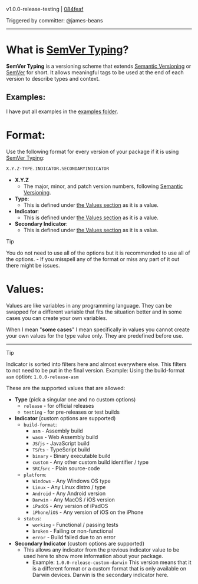 v1.0.0-release-testing | [084feaf](https://github.com/monitio/SemVer-Typing/commit/084feaf182946df371bb8782e394ee8e2a4c904f)

Triggered by committer: @james-beans

---

# What is [SemVer Typing](./VERSIONING.md)?
**SemVer Typing** is a versioning scheme that extends [Semantic Versioning](https://semver.org) or [SemVer](https://semver.org) for short. It allows meaningful tags to be used at the end of each version to describe types and context.

## Examples:
I have put all examples in the [examples folder](../examples/).

# Format:
Use the following format for every version of your package if it is using [SemVer Typing](./VERSIONING.md):

```md
X.Y.Z-TYPE.INDICATOR.SECONDARYINDICATOR
```

- **X.Y.Z**
	- The major, minor, and patch version numbers, following [Semantic Versioning](https://semver.org/#semantic-versioning-specification).
- **Type**:
	- This is defined under [the Values section](https://github.com/monitio/SemVer-Typing/blob/main/src/VERSIONING.md#values) as it is a value.
- **Indicator**:
	- This is defined under [the Values section](https://github.com/monitio/SemVer-Typing/blob/main/src/VERSIONING.md#values) as it is a value.
- **Secondary Indicator**:
	- This is defined under [the Values section](https://github.com/monitio/SemVer-Typing/blob/main/src/VERSIONING.md#values) as it is a value.

> [!TIP]
> You do not need to use all of the options but it is recommended to use all of the options. - If you misspell any of the format or miss any part of it out there might be issues.
# Values:
Values are like variables in any programming language. They can be swapped for a different variable that fits the situation better and in some cases you can create your own variables.

When I mean "**some cases**" I mean specifically in values you cannot create your own values for the type value only. They are predefined before use.

---

> [!TIP]
> Indicator is sorted into filters here and almost everywhere else. This filters to not need to be put in the final version. Example: Using the build-format `asm` option: `1.0.0-release-asm`

These are the supported values that are allowed:
- **Type** (pick a singular one and no custom options)
	- `release`  - for official releases
	- `testing` - for pre-releases or test builds
- **Indicator** (custom options are supported)
	- `build-format`:
		- `asm` - Assembly build
		- `wasm` - Web Assembly build
		- `JS`/`js` - JavaScript build
		- `TS`/`ts` - TypeScript build
		- `binary` - Binary executable build
		- `custom` - Any other custom build identifier / type
		- `SRC`/`src` - Plain source-code
	- `platform`:
		- `Windows` - Any Windows OS type
		- `Linux` - Any Linux distro / type
		- `Android` - Any Android version
		- `Darwin` - Any MacOS / iOS version
		- `iPadOS` - Any version of iPadOS
		- `iPhone`/`iOS` - Any version of iOS on the iPhone
	- `status`:
		- `working` - Functional / passing tests
		- `broken` - Failing or non-functional
		- `error` - Build failed due to an error
- **Secondary Indicator** (custom options are supported)
	-  This allows any indicator from the previous indicator value to be used here to show more information about your package.
		- Example: `1.0.0-release-custom-darwin` This version means that it is a different format or a custom format that is only available on Darwin devices. Darwin is the secondary indicator here.
